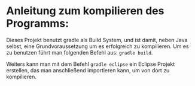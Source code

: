 # Anleitung zum kompilieren des Programms:

Dieses Projekt benutzt gradle als Build System, und ist damit, neben Java
selbst, eine Grundvoraussetzung um es erfolgreich zu kompilieren.
Um es zu benutzen führt man folgenden Befehl aus: `gradle build`.

Weiters kann man mit dem Befehl `gradle eclipse` ein Eclipse Projekt erstellen,
das man anschließend importieren kann, um von dort zu kompilieren.
